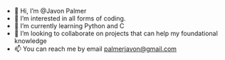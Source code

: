 - 👋 Hi, I’m @Javon Palmer
- 👀 I’m interested in all forms of coding.
- 🌱 I’m currently learning Python and C
- 💞️ I’m looking to collaborate on projects that can help my foundational knowledge 
- 📫 You can reach me by email palmerjavon@gmail.com

<!---
JavonPal/JavonPal is a ✨ special ✨ repository because its `README.md` (this file) appears on your GitHub profile.
You can click the Preview link to take a look at your changes.
--->
